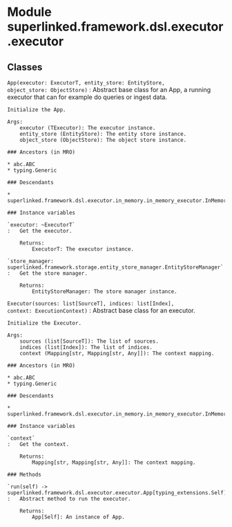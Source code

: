 Module superlinked.framework.dsl.executor.executor
==================================================

Classes
-------

`App(executor: ExecutorT, entity_store: EntityStore, object_store: ObjectStore)`
:   Abstract base class for an App, a running executor that can for example do queries or ingest data.
    
    Initialize the App.
    
    Args:
        executor (TExecutor): The executor instance.
        entity_store (EntityStore): The entity store instance.
        object_store (ObjectStore): The object store instance.

    ### Ancestors (in MRO)

    * abc.ABC
    * typing.Generic

    ### Descendants

    * superlinked.framework.dsl.executor.in_memory.in_memory_executor.InMemoryApp

    ### Instance variables

    `executor: ~ExecutorT`
    :   Get the executor.
        
        Returns:
            ExecutorT: The executor instance.

    `store_manager: superlinked.framework.storage.entity_store_manager.EntityStoreManager`
    :   Get the store manager.
        
        Returns:
            EntityStoreManager: The store manager instance.

`Executor(sources: list[SourceT], indices: list[Index], context: ExecutionContext)`
:   Abstract base class for an executor.
    
    Initialize the Executor.
    
    Args:
        sources (list[SourceT]): The list of sources.
        indices (list[Index]): The list of indices.
        context (Mapping[str, Mapping[str, Any]]): The context mapping.

    ### Ancestors (in MRO)

    * abc.ABC
    * typing.Generic

    ### Descendants

    * superlinked.framework.dsl.executor.in_memory.in_memory_executor.InMemoryExecutor

    ### Instance variables

    `context`
    :   Get the context.
        
        Returns:
            Mapping[str, Mapping[str, Any]]: The context mapping.

    ### Methods

    `run(self) ‑> superlinked.framework.dsl.executor.executor.App[typing_extensions.Self]`
    :   Abstract method to run the executor.
        
        Returns:
            App[Self]: An instance of App.